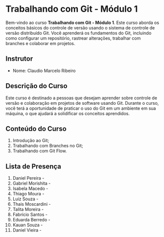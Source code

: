# Trabalhando com Git - Módulo 1

Bem-vindo ao curso **Trabalhando com Git - Módulo 1**. Este curso aborda os conceitos básicos do controle de versão usando o sistema de controle de versão distribuído Git. Você aprenderá os fundamentos do Git, incluindo como configurar um repositório, rastrear alterações, trabalhar com branches e colaborar em projetos.

## Instrutor

- Nome: Claudio Marcelo Ribeiro

## Descrição do Curso

Este curso é destinado a pessoas que desejam aprender sobre controle de versão e colaboração em projetos de software usando Git. Durante o curso, você terá a oportunidade de praticar o uso do Git em um ambiente em sua máquina, o que ajudará a solidificar os conceitos aprendidos.

## Conteúdo do Curso

1. Introdução ao Git;
2. Trabalhando com Branches no Git;
3. Trabalhando com Git Flow.

## Lista de Presença

1. Daniel Pereira - 
2. Gabriel Morishita - 
3. Isabela Macedo - 
4. Thiago Moura - 
5. Luiz Souza - 
6. Thais Moscardini - 
7. Talita Moreira - 
8. Fabrício Santos - 
9. Eduarda Berredo - 
10. Kauan Souza - 
11. Daniel Vieira - 
